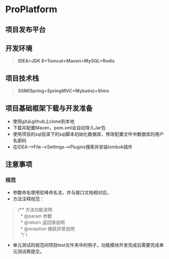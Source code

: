 # ProPlatform
项目发布平台
---------------
## 开发环境
>**IDEA+JDK 8+Tomcat+Maven+MySQL+Redis**

## 项目技术栈
>**SSM(Spring+SpringMVC+Mybatis)+Shiro**

## 项目基础框架下载与开发准备
* 使用git从github上clone到本地
* 下载并配置Maven，pom.xml会自动导入Jar包
* 使用项目的sql目录下的sql脚本初始化数据库，修改配置文件中数据库的用户名密码
* 在IDEA-->File-->Settings-->Plugins搜索并安装lombok插件

## 注意事项

### 规范
* 参数命名使用驼峰命名法，并与接口文档相对应。
* 方法注释规范：
> /** 方法功能说明 \
>   * @param 参数 \
>   * @return 返回值说明 \
>   * @xception 捕获异常说明 \
>   */ \
* 单元测试的规范间项目test文件夹中的例子，功能模块开发完成后需要完成单元测试再提交。

